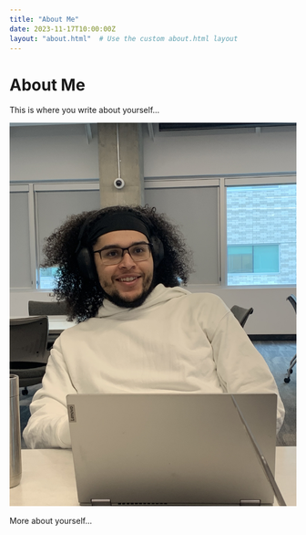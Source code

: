 ```yaml
---
title: "About Me"
date: 2023-11-17T10:00:00Z
layout: "about.html"  # Use the custom about.html layout
---
```


# About Me

This is where you write about yourself...

![Your Image](../themes/RyanG/static/images/DecentPersonalPicture.jpg)

More about yourself...